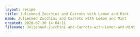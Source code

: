 ```yaml
---
layout: recipe
title: Julienned Zucchini and Carrots with Lemon and Mint
name: Julienned Zucchini and Carrots with Lemon and Mint
created: 2020-07-30 14:04:11
filename: Julienned-Zucchini-and-Carrots-with-Lemon-and-Mint
---
```

